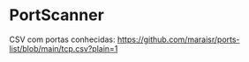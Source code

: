 # PortScanner

CSV com portas conhecidas: https://github.com/maraisr/ports-list/blob/main/tcp.csv?plain=1